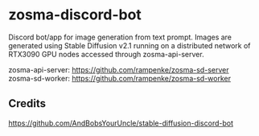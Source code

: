# zosma-discord-bot

Discord bot/app for image generation from text prompt. Images are generated using Stable Diffusion v2.1 running on a distributed network of RTX3090 GPU nodes accessed through zosma-api-server.

zosma-api-server: https://github.com/rampenke/zosma-sd-server   
zosma-sd-worker: https://github.com/rampenke/zosma-sd-worker

## Credits
https://github.com/AndBobsYourUncle/stable-diffusion-discord-bot
